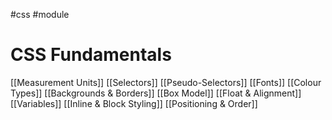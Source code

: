 #css #module 

# CSS Fundamentals
[[Measurement Units]]
[[Selectors]]
[[Pseudo-Selectors]]
[[Fonts]]
[[Colour Types]]
[[Backgrounds & Borders]]
[[Box Model]]
[[Float & Alignment]]
[[Variables]]
[[Inline & Block Styling]]
[[Positioning & Order]]